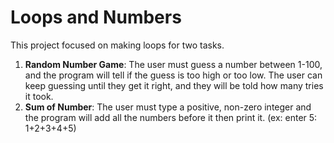 # Loops and Numbers
This project focused on making loops for two tasks. 
1. **Random Number Game**: The user must guess a number between 1-100, and the program will tell if the guess is too high or too low. The user can keep guessing until they get it right, and they will be told how many tries it took.
2. **Sum of Number**: The user must type a positive, non-zero integer and the program will add all the numbers before it then print it. (ex: enter 5: 1+2+3+4+5)
